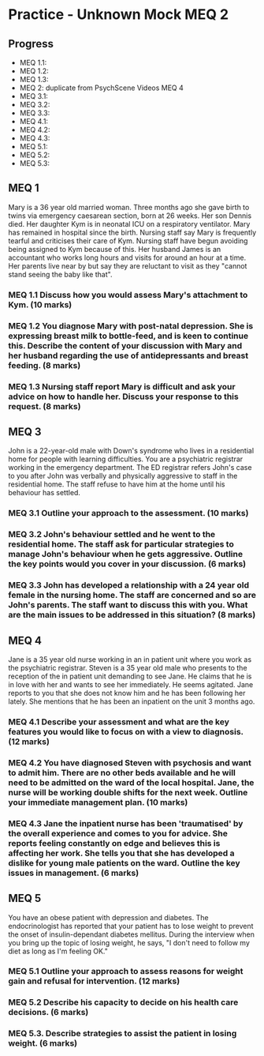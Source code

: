 # Practice - Unknown Mock MEQ 2

## Progress

- MEQ 1.1:
- MEQ 1.2:
- MEQ 1.3:
- MEQ 2: duplicate from PsychScene Videos MEQ 4
- MEQ 3.1:
- MEQ 3.2:
- MEQ 3.3:
- MEQ 4.1:
- MEQ 4.2:
- MEQ 4.3:
- MEQ 5.1:
- MEQ 5.2:
- MEQ 5.3:

## MEQ 1

Mary is a 36 year old married woman. Three months ago she gave birth to twins via emergency caesarean section, born at 26 weeks. Her son Dennis died. Her daughter Kym is in neonatal ICU on a respiratory ventilator. Mary has remained in hospital since the birth. Nursing staff say Mary is frequently tearful and criticises their care of Kym. Nursing staff have begun avoiding being assigned to Kym because of this. Her husband James is an accountant who works long hours and visits for around an hour at a time. Her parents live near by but say they are reluctant to visit as they "cannot stand seeing the baby like that".

### MEQ 1.1 Discuss how you would assess Mary's attachment to Kym. (10 marks)

### MEQ 1.2 You diagnose Mary with post-natal depression. She is expressing breast milk to bottle-feed, and is keen to continue this. Describe the content of your discussion with Mary and her husband regarding the use of antidepressants and breast feeding. (8 marks)

### MEQ 1.3 Nursing staff report Mary is difficult and ask your advice on how to handle her. Discuss your response to this request. (8 marks)

## MEQ 3

John is a 22-year-old male with Down's syndrome who lives in a residential home for people with learning difficulties. You are a psychiatric registrar working in the emergency department. The ED registrar refers John's case to you after John was verbally and physically aggressive to staff in the residential home. The staff refuse to have him at the home until his behaviour has settled.

### MEQ 3.1 Outline your approach to the assessment. (10 marks)

### MEQ 3.2 John's behaviour settled and he went to the residential home. The staff ask for particular strategies to manage John's behaviour when he gets aggressive. Outline the key points would you cover in your discussion. (6 marks)

### MEQ 3.3 John has developed a relationship with a 24 year old female in the nursing home. The staff are concerned and so are John's parents. The staff want to discuss this with you. What are the main issues to be addressed in this situation? (8 marks)

## MEQ 4

Jane is a 35 year old nurse working in an in patient unit where you work as the psychiatric registrar. Steven is a 35 year old male who presents to the reception of the in patient unit demanding to see Jane. He claims that he is in love with her and wants to see her immediately. He seems agitated. Jane reports to you that she does not know him and he has been following her lately. She mentions that he has been an inpatient on the unit 3 months ago.

### MEQ 4.1 Describe your assessment and what are the key features you would like to focus on with a view to diagnosis. (12 marks)

### MEQ 4.2 You have diagnosed Steven with psychosis and want to admit him. There are no other beds available and he will need to be admitted on the ward of the local hospital. Jane, the nurse will be working double shifts for the next week. Outline your immediate management plan. (10 marks)

### MEQ 4.3 Jane the inpatient nurse has been 'traumatised' by the overall experience and comes to you for advice. She reports feeling constantly on edge and believes this is affecting her work. She tells you that she has developed a dislike for young male patients on the ward. Outline the key issues in management. (6 marks)

## MEQ 5

You have an obese patient with depression and diabetes. The endocrinologist has reported that your patient has to lose weight to prevent the onset of insulin-dependant diabetes mellitus. During the interview when you bring up the topic of losing weight, he says, "I don't need to follow my diet as long as I'm feeling OK."

### MEQ 5.1 Outline your approach to assess reasons for weight gain and refusal for intervention. (12 marks)

### MEQ 5.2 Describe his capacity to decide on his health care decisions. (6 marks)

### MEQ 5.3. Describe strategies to assist the patient in losing weight. (6 marks)


